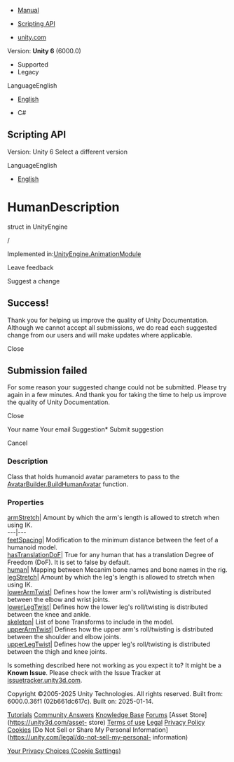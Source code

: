 [ ]()

  * [Manual](../Manual/index.html)
  * [Scripting API](../ScriptReference/index.html)

  * [unity.com](https://unity.com/)

Version: **Unity 6** (6000.0)

  * Supported
  * Legacy

LanguageEnglish

  * [English]()

  * C#

[ ](https://docs.unity3d.com)

## Scripting API

Version: Unity 6 Select a different version

LanguageEnglish

  * [English]()

# HumanDescription

struct in UnityEngine

/

Implemented in:[UnityEngine.AnimationModule](UnityEngine.AnimationModule.html)

Leave feedback

Suggest a change

## Success!

Thank you for helping us improve the quality of Unity Documentation. Although
we cannot accept all submissions, we do read each suggested change from our
users and will make updates where applicable.

Close

## Submission failed

For some reason your suggested change could not be submitted. Please <a>try
again</a> in a few minutes. And thank you for taking the time to help us
improve the quality of Unity Documentation.

Close

Your name Your email Suggestion* Submit suggestion

Cancel

[ ]()

### Description

Class that holds humanoid avatar parameters to pass to the
[AvatarBuilder.BuildHumanAvatar](AvatarBuilder.BuildHumanAvatar.html)
function.

### Properties

[armStretch](HumanDescription-armStretch.html)| Amount by which the arm's
length is allowed to stretch when using IK.  
---|---  
[feetSpacing](HumanDescription-feetSpacing.html)| Modification to the minimum
distance between the feet of a humanoid model.  
[hasTranslationDoF](HumanDescription-hasTranslationDoF.html)| True for any
human that has a translation Degree of Freedom (DoF). It is set to false by
default.  
[human](HumanDescription-human.html)| Mapping between Mecanim bone names and
bone names in the rig.  
[legStretch](HumanDescription-legStretch.html)| Amount by which the leg's
length is allowed to stretch when using IK.  
[lowerArmTwist](HumanDescription-lowerArmTwist.html)| Defines how the lower
arm's roll/twisting is distributed between the elbow and wrist joints.  
[lowerLegTwist](HumanDescription-lowerLegTwist.html)| Defines how the lower
leg's roll/twisting is distributed between the knee and ankle.  
[skeleton](HumanDescription-skeleton.html)| List of bone Transforms to include
in the model.  
[upperArmTwist](HumanDescription-upperArmTwist.html)| Defines how the upper
arm's roll/twisting is distributed between the shoulder and elbow joints.  
[upperLegTwist](HumanDescription-upperLegTwist.html)| Defines how the upper
leg's roll/twisting is distributed between the thigh and knee joints.  
  
Is something described here not working as you expect it to? It might be a
**Known Issue**. Please check with the Issue Tracker at
[issuetracker.unity3d.com](https://issuetracker.unity3d.com).

Copyright ©2005-2025 Unity Technologies. All rights reserved. Built from:
6000.0.36f1 (02b661dc617c). Built on: 2025-01-14.

[Tutorials](https://unity3d.com/learn) [Community
Answers](https://answers.unity3d.com) [Knowledge
Base](https://support.unity3d.com/hc/en-us)
[Forums](https://forum.unity3d.com) [Asset Store](https://unity3d.com/asset-
store) [Terms of use](https://docs.unity3d.com/Manual/TermsOfUse.html)
[Legal](https://unity.com/legal) [Privacy
Policy](https://unity.com/legal/privacy-policy)
[Cookies](https://unity.com/legal/cookie-policy) [Do Not Sell or Share My
Personal Information](https://unity.com/legal/do-not-sell-my-personal-
information)

[Your Privacy Choices (Cookie Settings)](javascript:void\(0\);)

